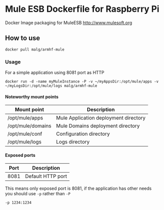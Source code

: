 # Mule ESB Dockerfile for Raspberry Pi
Docker Image packaging for MuleESB http://www.mulesoft.org


## How to use
```
docker pull malg/armhf-mule
```

### Usage

For a simple application using 8081 port as HTTP

```
docker run -d -name myMuleInstance -P -v ~/myAppsDir:/opt/mule/apps -v ~/myLogsDir:/opt/mule/logs malg/armhf-mule
```

#### Noteworthy mount points

| Mount point       | Description                                                     |
|------------------ |-----------------------------------------------------------------|
|/opt/mule/apps     | Mule Application deployment directory                           |
|/opt/mule/domains  | Mule Domains deployment directory                               |
|/opt/mule/conf     | Configuration directory                                         |
|/opt/mule/logs     | Logs directory                                                  |


#### Exposed ports

| Port | Description                                                     |
|----- |-----------------------------------------------------------------|
| 8081 | Default HTTP port                                               |


This means only exposed port is 8081, if the application has other needs you should use `-p` rather than `-P` 

```
-p 1234:1234
````

